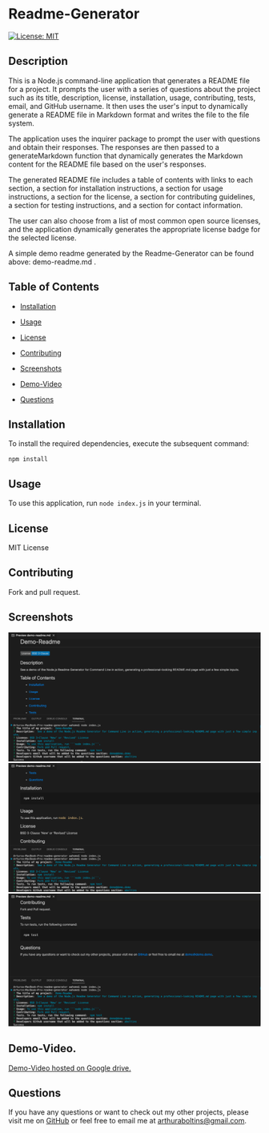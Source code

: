 
# Readme-Generator

[![License: MIT](https://img.shields.io/badge/License-MIT-yellow.svg)](https://opensource.org/licenses/MIT)

## Description

This is a Node.js command-line application that generates a README file for a project. It prompts the user with a series of questions about the project such as its title, description, license, installation, usage, contributing, tests, email, and GitHub username. It then uses the user's input to dynamically generate a README file in Markdown format and writes the file to the file system.

The application uses the inquirer package to prompt the user with questions and obtain their responses. The responses are then passed to a generateMarkdown function that dynamically generates the Markdown content for the README file based on the user's responses.

The generated README file includes a table of contents with links to each section, a section for installation instructions, a section for usage instructions, a section for the license, a section for contributing guidelines, a section for testing instructions, and a section for contact information.

The user can also choose from a list of most common open source licenses, and the application dynamically generates the appropriate license badge for the selected license. 

A simple demo readme generated by the Readme-Generator can be found above: demo-readme.md .

## Table of Contents

  * [Installation](#installation)

  * [Usage](#usage)

  * [License](#license)

  * [Contributing](#contributing)

  * [Screenshots](#screenshots)

  * [Demo-Video](#demo-video)

  * [Questions](#questions)

## Installation

To install the required dependencies, execute the subsequent command:

    npm install

## Usage

To use this application, run ```node index.js``` in your terminal.

## License

MIT License

## Contributing

Fork and pull request.

## Screenshots

![1](./images/readme-gen-ss1.png)
![2](./images/readme-gen-ss2.png)
![3](./images/readme-gen-ss3.png)

## Demo-Video.

[Demo-Video hosted on Google drive.](https://drive.google.com/file/d/1jRhwYWsV0Gp7ZrgZRFcBDYRm8FlowNEl/view)

## Questions

If you have any questions or want to check out my other projects, please visit me on [GitHub](https://github.com/aboltins) or feel free to email me at <arthuraboltins@gmail.com>.
